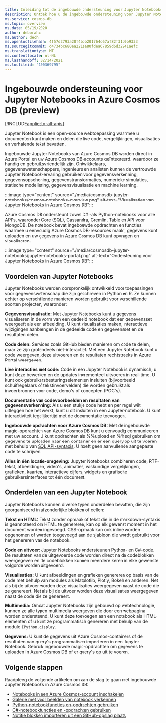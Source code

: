 ```yaml
---
title: Inleiding tot de ingebouwde ondersteuning voor Jupyter Notebooks in Azure Cosmos DB (preview)
description: Ontdek hoe u de ingebouwde ondersteuning voor Jupyter Notebooks in Azure Cosmos DB kunt gebruiken om query's interactief uit te voeren.
ms.service: cosmos-db
ms.topic: overview
ms.date: 05/19/2020
author: deborahc
ms.author: dech
ms.openlocfilehash: 4f57d2793a28f4bbb201764c67af82f31d0b9333
ms.sourcegitcommit: d4734bc680ea221ea80fdea67859d6d32241aefc
ms.translationtype: MT
ms.contentlocale: nl-NL
ms.lasthandoff: 02/14/2021
ms.locfileid: "100369795"
---
```

# <a name="built-in-jupyter-notebooks-support-in-azure-cosmos-db-preview"></a>Ingebouwde ondersteuning voor Jupyter Notebooks in Azure Cosmos DB (preview)
[!INCLUDE[appliesto-all-apis](includes/appliesto-all-apis.md)]

Jupyter Notebook is een open-source webtoepassing waarmee u documenten kunt maken en delen die live code, vergelijkingen, visualisaties en verhalende tekst bevatten. 

Ingebouwde Jupyter Notebooks van Azure Cosmos DB worden direct in Azure Portal en uw Azure Cosmos DB-accounts geïntegreerd, waardoor ze handig en gebruiksvriendelijk zijn. Ontwikkelaars, gegevenswetenschappers, ingenieurs en analisten kunnen de vertrouwde Jupyter Notebook-ervaring gebruiken voor gegevensverkenning, gegevensopschoning, gegevenstransformaties, numerieke simulaties, statische modellering, gegevensvisualisatie en machine learning.

:::image type="content" source="./media/cosmosdb-jupyter-notebooks/cosmos-notebooks-overview.png" alt-text="Visualisaties van Jupyter Notebooks in Azure Cosmos DB":::

Azure Cosmos DB ondersteunt zowel C# -als Python-notebooks voor alle API's, waaronder Core (SQL), Cassandra, Gremlin, Table en API voor MongoDB. De notebook bevat ingebouwde opdrachten en functies waarmee u eenvoudig Azure Cosmos DB-resources maakt, gegevens kunt uploaden en uw gegevens in Azure Cosmos DB kunt opvragen en visualiseren. 

:::image type="content" source="./media/cosmosdb-jupyter-notebooks/jupyter-notebooks-portal.png" alt-text="Ondersteuning voor Jupyter Notebooks in Azure Cosmos DB":::

## <a name="benefits-of-jupyter-notebooks"></a>Voordelen van Jupyter Notebooks

Jupyter Notebooks werden oorspronkelijk ontwikkeld voor toepassingen voor gegevenswetenschap die zijn geschreven in Python en R. Ze kunnen echter op verschillende manieren worden gebruikt voor verschillende soorten projecten, waaronder:

**Gegevensvisualisatie:** Met Jupyter Notebooks kunt u gegevens visualiseren in de vorm van een gedeeld notebook dat een gegevensset weergeeft als een afbeelding. U kunt visualisaties maken, interactieve wijzigingen aanbrengen in de gedeelde code en gegevensset en de resultaten delen.

**Code delen:** Services zoals GitHub bieden manieren om code te delen, maar ze zijn grotendeels niet-interactief. Met een Jupyter Notebook kunt u code weergeven, deze uitvoeren en de resultaten rechtstreeks in Azure Portal weergeven.

**Live interacties met code:** Code in een Jupyter Notebook is dynamisch; u kunt deze bewerken en de updates incrementeel uitvoeren in real-time. U kunt ook gebruikersbesturingselementen insluiten (bijvoorbeeld schuifregelaars of tekstinvoervelden) die worden gebruikt als invoerbronnen voor code, demo's of concepten (POC's).

**Documentatie van codevoorbeelden en resultaten van gegevensverkenning:** Als u een stukje code hebt en per regel wilt uitleggen hoe het werkt, kunt u dit insluiten in een Jupyter-notebook. U kunt interactiviteit tegelijkertijd met de documentatie toevoegen.

**Ingebouwde opdrachten voor Azure Cosmos DB:** Met de ingebouwde magic-opdrachten van Azure Cosmos DB kunt u eenvoudig communiceren met uw account. U kunt opdrachten als %%upload en %%sql gebruiken om gegevens te uploaden naar een container en er een query op uit te voeren met behulp van [SQL API-syntaxis](sql-query-getting-started.md). U hoeft geen aanvullende aangepaste code te schrijven.

**Alles in één locatie-omgeving:** Jupyter Notebooks combineren code, RTF-tekst, afbeeldingen, video's, animaties, wiskundige vergelijkingen, grafieken, kaarten, interactieve cijfers, widgets en grafische gebruikersinterfaces tot één document.

## <a name="components-of-a-jupyter-notebook"></a>Onderdelen van een Jupyter Notebook

Jupyter Notebooks kunnen diverse typen onderdelen bevatten, die zijn georganiseerd in afzonderlijke blokken of cellen:

**Tekst en HTML:** Tekst zonder opmaak of tekst die in de markdown-syntaxis is geannoteerd om HTML te genereren, kan op elk gewenst moment in het document worden ingevoegd. CSS-opmaak kan ook inline worden opgenomen of worden toegevoegd aan de sjabloon die wordt gebruikt voor het genereren van de notebook.

**Code en uitvoer:** Jupyter Notebooks ondersteunen Python- en C#-code. De resultaten van de uitgevoerde code worden direct na de codeblokken weergegeven en de codeblokken kunnen meerdere keren in elke gewenste volgorde worden uitgevoerd.

**Visualisaties:** U kunt afbeeldingen en grafieken genereren op basis van de code met behulp van modules als Matplotlib, Plotly, Bokeh en anderen. Net als bij de uitvoer worden deze visualisaties weergegeven naast de code die ze genereert. Net als bij de uitvoer worden deze visualisaties weergegeven naast de code die ze genereert.

**Multimedia:** Omdat Jupyter Notebooks zijn gebouwd op webtechnologie, kunnen ze alle typen multimedia weergeven die door een webpagina worden ondersteund. U kunt deze toevoegen aan een notebook als HTML-elementen of u kunt ze programmatisch genereren met behulp van de module `IPython.display`.

**Gegevens:** U kunt de gegevens uit Azure Cosmos-containers of de resultaten van query's programmatisch importeren in een Jupyter Notebook. Gebruik ingebouwde magic-opdrachten om gegevens te uploaden in Azure Cosmos DB of er query's op uit te voeren. 

## <a name="next-steps"></a>Volgende stappen

Raadpleeg de volgende artikelen om aan de slag te gaan met ingebouwde Jupyter Notebooks in Azure Cosmos DB:

* [Notebooks in een Azure Cosmos-account inschakelen](enable-notebooks.md)
* [Galerie met voor beelden van notebook verkennen](https://cosmos.azure.com/gallery.html)
* [Python-notebookfuncties en-opdrachten gebruiken](use-python-notebook-features-and-commands.md)
* [C#-notebookfuncties en -opdrachten gebruiken](use-csharp-notebook-features-and-commands.md)
* [Notitie blokken importeren uit een GitHub-opslag plaats](import-github-notebooks.md)